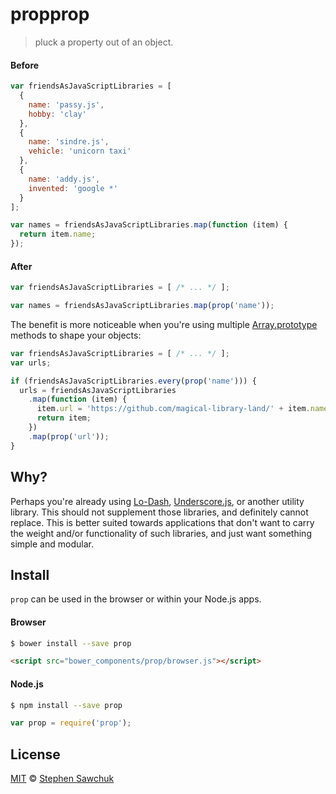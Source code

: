 # propprop
> pluck a property out of an object.


#### Before
```js
var friendsAsJavaScriptLibraries = [
  {
    name: 'passy.js',
    hobby: 'clay'
  },
  {
    name: 'sindre.js',
    vehicle: 'unicorn taxi'
  },
  {
    name: 'addy.js',
    invented: 'google *'
  }
];

var names = friendsAsJavaScriptLibraries.map(function (item) {
  return item.name;
});
```

#### After
```js
var friendsAsJavaScriptLibraries = [ /* ... */ ];

var names = friendsAsJavaScriptLibraries.map(prop('name'));
```

The benefit is more noticeable when you're using multiple [Array.prototype](https://developer.mozilla.org/en-US/docs/Web/JavaScript/Reference/Global_Objects/Array/prototype) methods to shape your objects:

```js
var friendsAsJavaScriptLibraries = [ /* ... */ ];
var urls;

if (friendsAsJavaScriptLibraries.every(prop('name'))) {
  urls = friendsAsJavaScriptLibraries
    .map(function (item) {
      item.url = 'https://github.com/magical-library-land/' + item.name;
      return item;
    })
    .map(prop('url'));
}
```


## Why?
Perhaps you're already using [Lo-Dash](http://lodash.com), [Underscore.js](http://underscorejs.org), or another utility library. This should not supplement those libraries, and definitely cannot replace. This is better suited towards applications that don't want to carry the weight and/or functionality of such libraries, and just want something simple and modular.


## Install
`prop` can be used in the browser or within your Node.js apps.

#### Browser
```bash
$ bower install --save prop
```
```html
<script src="bower_components/prop/browser.js"></script>
```

#### Node.js
```bash
$ npm install --save prop
```
```js
var prop = require('prop');
```


## License

[MIT](http://opensource.org/licenses/MIT) © [Stephen Sawchuk](http://sawchuk.me)
